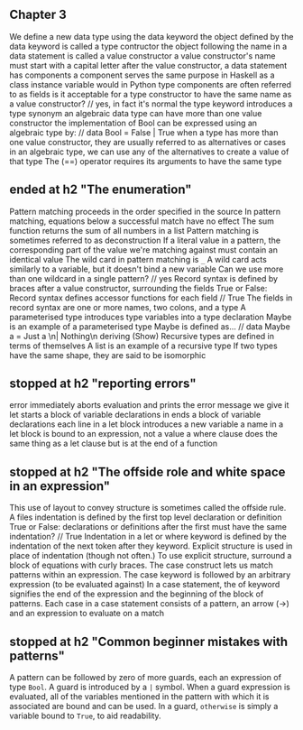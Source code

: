 ## Chapter 3
We define a new data type using the data keyword
the object defined by the data keyword is called a type contructor
the object following the name in a data statement is called a value constructor
a value constructor's name must start with a capital letter
after the value constructor, a data statement has components
a component serves the same purpose in Haskell as a class instance variable would in Python
type components are often referred to as fields
is it acceptable for a type constructor to have the same name as a value constructor? // yes, in fact it's normal
the type keyword introduces a type synonym
an algebraic data type can have more than one value constructor
the implementation of Bool can be expressed using an algebraic type by: // data Bool = False | True
when a type has more than one value constructor, they are usually referred to as alternatives or cases
in an algebraic type, we can use any of the alternatives to create a value of that type
The (==) operator requires its arguments to have the same type
## ended at h2 "The enumeration"
Pattern matching proceeds in the order specified in the source
In pattern matching, equations below a successful match have no effect
The sum function returns the sum of all numbers in a list
Pattern matching is sometimes referred to as deconstruction
If a literal value in a pattern, the corresponding part of the value we're matching against must contain an identical value
The wild card in pattern matching is `_`
A wild card acts similarly to a variable, but it doesn't bind a new variable
Can we use more than one wildcard in a single pattern? // yes
Record syntax is defined by braces after a value constructor, surrounding the fields
True or False: Record syntax defines accessor functions for each field // True
The fields in record syntax are one or more names, two colons, and a type
A parameterised type introduces type variables into a type declaration
Maybe is an example of a parameterised type
Maybe is defined as... // data Maybe a = Just a \n| Nothing\n deriving (Show)
Recursive types are defined in terms of themselves
A list is an example of a recursive type
If two types have the same shape, they are said to be isomorphic
## stopped at h2 "reporting errors"
error immediately aborts evaluation and prints the error message we give it
let starts a block of variable declarations
in ends a block of variable declarations
each line in a let block introduces a new variable
a name in a let block is bound to an expression, not a value
a where clause does the same thing as a let clause but is at the end of a function
## stopped at h2 "The offside role and white space in an expression"
This use of layout to convey structure is sometimes called the offside rule.
A files indentation is defined by the first top level declaration or definition
True or False: declarations or definitions after the first must have the same indentation? // True
Indentation in a let or where keyword is defined by the indentation of the next token after they keyword.
Explicit structure is used in place of indentation (though not often.)
To use explicit structure, surround a block of equations with curly braces.
The case construct lets us match patterns within an expression.
The case keyword is followed by an arbitrary expression (to be evaluated against)
In a case statement, the of keyword signifies the end of the expression and the beginning of the block of patterns.
Each case in a case statement consists of a pattern, an arrow (->) and an expression to evaluate on a match
## stopped at h2 "Common beginner mistakes with patterns"
A pattern can be followed by zero of more guards, each an expression of type `Bool`.
A guard is introduced by a `|` symbol.
When a guard expression is evaluated, all of the variables mentioned in the pattern with which it is associated are bound and can be used.
In a guard, `otherwise` is simply a variable bound to `True`, to aid readability.

